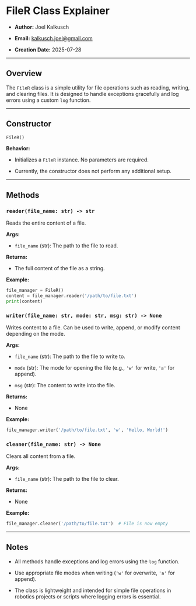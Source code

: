 # FileR Class Explainer

- **Author:** Joel Kalkusch

- **Email:** [kalkusch.joel@gmail.com](mailto:kalkusch.joel@gmail.com)

- **Creation Date:** 2025-07-28

----------

## Overview

The `FileR` class is a simple utility for file operations such as reading, writing, and clearing files. It is designed to handle exceptions gracefully and log errors using a custom `log` function.

---

## Constructor

```python
FileR()
```

**Behavior:**

- Initializes a `FileR` instance. No parameters are required.

- Currently, the constructor does not perform any additional setup.

---

## Methods

### `reader(file_name: str) -> str`

Reads the entire content of a file.

**Args:**

- `file_name` (str): The path to the file to read.

**Returns:**

- The full content of the file as a string.

**Example:**

```python
file_manager = FileR()
content = file_manager.reader('/path/to/file.txt')
print(content)
```

### `writer(file_name: str, mode: str, msg: str) -> None`

Writes content to a file. Can be used to write, append, or modify content depending on the mode.

**Args:**

- `file_name` (str): The path to the file to write to.

- `mode` (str): The mode for opening the file (e.g., `'w'` for write, `'a'` for append).

- `msg` (str): The content to write into the file.

**Returns:**

- None

**Example:**

```python
file_manager.writer('/path/to/file.txt', 'w', 'Hello, World!')
```

### `cleaner(file_name: str) -> None`

Clears all content from a file.

**Args:**

- `file_name` (str): The path to the file to clear.

**Returns:**

- None

**Example:**

```python
file_manager.cleaner('/path/to/file.txt')  # File is now empty
```

---

## Notes

- All methods handle exceptions and log errors using the `log` function.

- Use appropriate file modes when writing (`'w'` for overwrite, `'a'` for append).

- The class is lightweight and intended for simple file operations in robotics projects or scripts where logging errors is essential.
